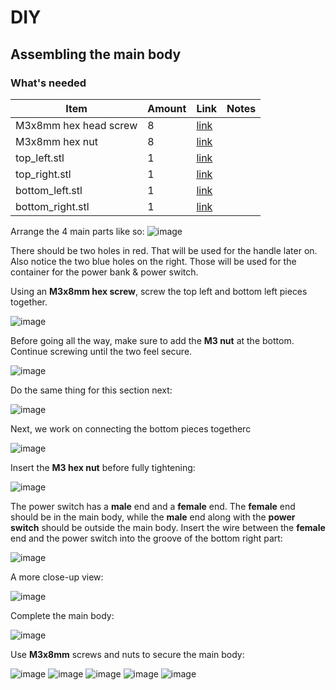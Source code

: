 # DIY

## Assembling the main body

### What's needed

| Item | Amount | Link | Notes |
| - | - | - |- |
| M3x8mm hex head screw | 8 | [link](https://www.amazon.com/gp/product/B01MCW5GM3/ref=ewc_pr_img_1?smid=A30WUG2ZDGM0XM&psc=1) |
| M3x8mm hex nut | 8 |  [link](https://www.amazon.com/gp/product/B08N68W9SP/ref=ppx_yo_dt_b_search_asin_title?ie=UTF8&th=1) |
| top_left.stl | 1 | [link](./laminair/top_left.stl) |
| top_right.stl | 1 | [link](./laminair/top_right.stl) |
| bottom_left.stl | 1 | [link](./laminair/bottom_left.stl) |
| bottom_right.stl | 1 | [link](./laminair/bottom_right.stl) |

Arrange the 4 main parts like so:
![image](https://breathesafe.s3.us-east-2.amazonaws.com/images/laminair/images/IMG_0380.jpeg)

There should be two holes in red. That will be used for the handle later on. Also notice the two blue holes on the right. Those will be used for the container for the power bank & power switch.

Using an **M3x8mm hex screw**, screw the top left and bottom left pieces together.

![image](https://breathesafe.s3.us-east-2.amazonaws.com/images/laminair/images/IMG_0382.jpeg)

Before going all the way, make sure to add the **M3 nut** at the bottom. Continue screwing until the two feel secure.

![image](https://breathesafe.s3.us-east-2.amazonaws.com/images/laminair/images/IMG_0383.jpeg)

Do the same thing for this section next:

![image](https://breathesafe.s3.us-east-2.amazonaws.com/images/laminair/images/IMG_0384.jpeg)

Next, we work on connecting the bottom pieces togetherc

![image](https://breathesafe.s3.us-east-2.amazonaws.com/images/laminair/images/IMG_0385.jpeg)

Insert the **M3 hex nut** before fully tightening:

![image](https://breathesafe.s3.us-east-2.amazonaws.com/images/laminair/images/IMG_0388.jpeg)

The power switch has a **male** end and a **female** end. The **female** end should be in the main body, while the **male** end along with the **power switch** should be outside the main body. Insert the wire between the **female** end and the power switch into the groove of the bottom right part:

![image](https://breathesafe.s3.us-east-2.amazonaws.com/images/laminair/images/IMG_0389.jpeg)

A more close-up view:

![image](https://breathesafe.s3.us-east-2.amazonaws.com/images/laminair/images/IMG_0390.jpeg)

Complete the main body:

![image](https://breathesafe.s3.us-east-2.amazonaws.com/images/laminair/images/IMG_0391.jpeg)

Use **M3x8mm** screws and nuts to secure the main body:

![image](https://breathesafe.s3.us-east-2.amazonaws.com/images/laminair/images/IMG_0392.jpeg)
![image](https://breathesafe.s3.us-east-2.amazonaws.com/images/laminair/images/IMG_0394.jpeg)
![image](https://breathesafe.s3.us-east-2.amazonaws.com/images/laminair/images/IMG_0395.jpeg)
![image](https://breathesafe.s3.us-east-2.amazonaws.com/images/laminair/images/IMG_0396.jpeg)
![image](https://breathesafe.s3.us-east-2.amazonaws.com/images/laminair/images/IMG_0397.jpeg)
